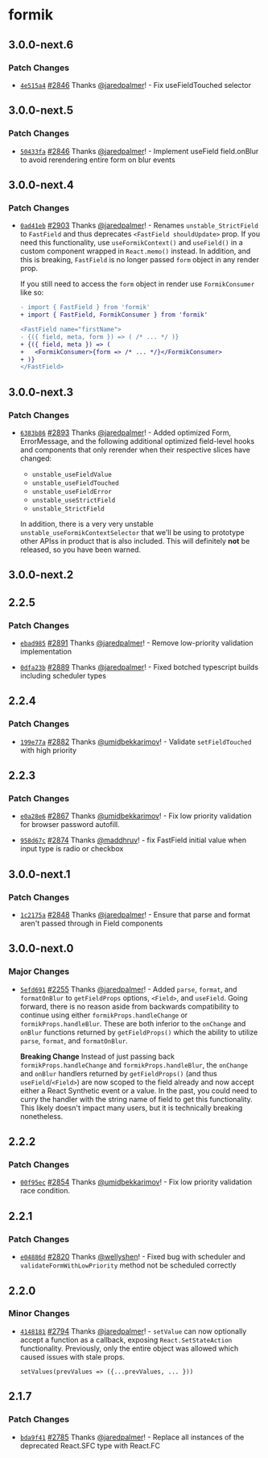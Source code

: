 # formik

## 3.0.0-next.6

### Patch Changes

- [`4e515a4`](https://github.com/formium/formik/commit/4e515a4ab336863db69d81611275231e9301b7df) [#2846](https://github.com/formium/formik/pull/2846) Thanks [@jaredpalmer](https://github.com/jaredpalmer)! - Fix useFieldTouched selector

## 3.0.0-next.5

### Patch Changes

- [`50433fa`](https://github.com/formium/formik/commit/50433fa3cec2cb1ae11176dc713d5f011fcc758d) [#2846](https://github.com/formium/formik/pull/2846) Thanks [@jaredpalmer](https://github.com/jaredpalmer)! - Implement useField field.onBlur to avoid rerendering entire form on blur events

## 3.0.0-next.4

### Patch Changes

- [`0ad41eb`](https://github.com/formium/formik/commit/0ad41ebc8ddd8d7fa40dc7364b7cdcfcc4b8c298) [#2903](https://github.com/formium/formik/pull/2903) Thanks [@jaredpalmer](https://github.com/jaredpalmer)! - Renames `unstable_StrictField` to `FastField` and thus deprecates `<FastField shouldUpdate>` prop. If you need this functionality, use `useFormikContext()` and `useField()` in a custom component wrapped in `React.memo()` instead. In addition, and this is breaking, `FastField` is no longer passed `form` object in any render prop.

  If you still need to access the `form` object in render use `FormikConsumer` like so:

  ```diff
  - import { FastField } from 'formik'
  + import { FastField, FormikConsumer } from 'formik'

  <FastField name="firstName">
  - {({ field, meta, form }) => ( /* ... */ )}
  + {({ field, meta }) => (
  +   <FormikConsumer>{form => /* ... */}</FormikConsumer>
  + )}
  </FastField>
  ```

## 3.0.0-next.3

### Patch Changes

- [`6383b86`](https://github.com/formium/formik/commit/6383b86d3123a3348e4fa6abba4fe0c3652cb5a4) [#2893](https://github.com/formium/formik/pull/2893) Thanks [@jaredpalmer](https://github.com/jaredpalmer)! - Added optimized Form, ErrorMessage, and the following additional optimized field-level hooks
  and components that only rerender when their respective slices have changed:

  - `unstable_useFieldValue`
  - `unstable_useFieldTouched`
  - `unstable_useFieldError`
  - `unstable_useStrictField`
  - `unstable_StrictField`

  In addition, there is a very very unstable `unstable_useFormikContextSelector` that we'll be using
  to prototype other APIss in product that is also included. This will definitely **not** be released, so you have been warned.

## 3.0.0-next.2

## 2.2.5

### Patch Changes

- [`ebad985`](https://github.com/formium/formik/commit/ebad98569e034c5bd8f52a7926480b7d63127cd4) [#2891](https://github.com/formium/formik/pull/2891) Thanks [@jaredpalmer](https://github.com/jaredpalmer)! - Remove low-priority validation implementation

* [`0dfa23b`](https://github.com/formium/formik/commit/0dfa23b6b312db1f2c3d22019975212f0f901c00) [#2889](https://github.com/formium/formik/pull/2889) Thanks [@jaredpalmer](https://github.com/jaredpalmer)! - Fixed botched typescript builds including scheduler types

## 2.2.4

### Patch Changes

- [`199e77a`](https://github.com/formium/formik/commit/199e77a3f69e9886d88fc7114c37769cd365d9c6) [#2882](https://github.com/formium/formik/pull/2882) Thanks [@umidbekkarimov](https://github.com/umidbekkarimov)! - Validate `setFieldTouched` with high priority

## 2.2.3

### Patch Changes

- [`e0a28e6`](https://github.com/formium/formik/commit/e0a28e6872ebfd06e636aac84829b60d704b0694) [#2867](https://github.com/formium/formik/pull/2867) Thanks [@umidbekkarimov](https://github.com/umidbekkarimov)! - Fix low priority validation for browser password autofill.

* [`958d67c`](https://github.com/formium/formik/commit/958d67ca2c3e006031c31150ea0a42248b28ffc7) [#2874](https://github.com/formium/formik/pull/2874) Thanks [@maddhruv](https://github.com/maddhruv)! - fix FastField initial value when input type is radio or checkbox

## 3.0.0-next.1

### Patch Changes

- [`1c2175a`](https://github.com/formium/formik/commit/1c2175a24b1d1223b4cdedf424ef62057edf0063) [#2848](https://github.com/formium/formik/pull/2848) Thanks [@jaredpalmer](https://github.com/jaredpalmer)! - Ensure that parse and format aren't passed through in Field components

## 3.0.0-next.0

### Major Changes

- [`5efd691`](https://github.com/formium/formik/commit/5efd691b8784fda6645d362189f55c618f030758) [#2255](https://github.com/formium/formik/pull/2255) Thanks [@jaredpalmer](https://github.com/jaredpalmer)! - Added `parse`, `format`, and `formatOnBlur` to `getFieldProps` options, `<Field>`, and `useField`. Going forward, there is no reason aside from backwards compatibility to continue using either `formikProps.handleChange` or `formikProps.handleBlur`. These are both inferior to the `onChange` and `onBlur` functions returned by `getFieldProps()` which the ability to utilize `parse`, `format`, and `formatOnBlur`.

  **Breaking Change**
  Instead of just passing back `formikProps.handleChange` and `formikProps.handleBlur`, the `onChange` and `onBlur` handlers returned by `getFieldProps()` (and thus `useField`/`<Field>`) are now scoped to the field already and now accept either a React Synthetic event or a value. In the past, you could need to curry the handler with the string name of field to get this functionality. This likely doesn't impact many users, but it is technically breaking nonetheless.

## 2.2.2

### Patch Changes

- [`00f95ec`](https://github.com/formium/formik/commit/00f95ec4ec5266eed8ad4e97b76321205c704d51) [#2854](https://github.com/formium/formik/pull/2854) Thanks [@umidbekkarimov](https://github.com/umidbekkarimov)! - Fix low priority validation race condition.

## 2.2.1

### Patch Changes

- [`e04886d`](https://github.com/formium/formik/commit/e04886db15c7e9b96516b4bd5a1b89d0e895bb7d) [#2820](https://github.com/formium/formik/pull/2820) Thanks [@wellyshen](https://github.com/wellyshen)! - Fixed bug with scheduler and `validateFormWithLowPriority` method not be scheduled correctly

## 2.2.0

### Minor Changes

- [`4148181`](https://github.com/formium/formik/commit/41481819f9187de79c4d948aeaa4ca1d33c53ed7) [#2794](https://github.com/formium/formik/pull/2794) Thanks [@jaredpalmer](https://github.com/jaredpalmer)! - `setValue` can now optionally accept a function as a callback, exposing `React.SetStateAction` functionality. Previously, only the entire object was
  allowed which caused issues with stale props.

  ```tsx
  setValues(prevValues => ({...prevValues, ... }))
  ```

## 2.1.7

### Patch Changes

- [`bda9f41`](https://github.com/formium/formik/commit/bda9f41931fac382eec26b4f1283b881b6bbc240) [#2785](https://github.com/formium/formik/pull/2785) Thanks [@jaredpalmer](https://github.com/jaredpalmer)! - Replace all instances of the deprecated React.SFC type with React.FC
